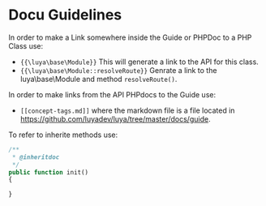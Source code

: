 # Docu Guidelines

In order to make a Link somewhere inside the Guide or PHPDoc to a PHP Class use:

+ `{{\luya\base\Module}}` This will generate a link to the API for this class.
+ `{{\luya\base\Module::resolveRoute}}` Genrate a link to the luya\base\Module and method `resolveRoute()`.

In order to make links from the API PHPdocs to the Guide use:

+ `[[concept-tags.md]]` where the markdown file is a file located in https://github.com/luyadev/luya/tree/master/docs/guide.

To refer to inherite methods use:

```php
/**
 * @inheritdoc
 */
public function init()
{

}
```
